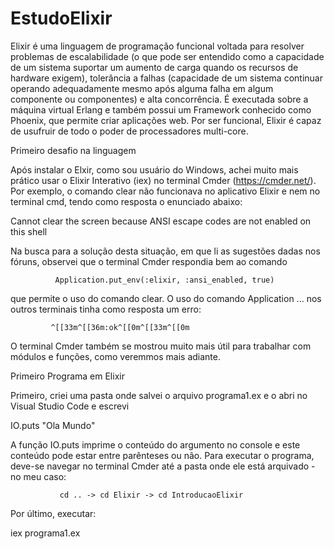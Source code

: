 # EstudoElixir

Elixir é uma linguagem de programação funcional voltada para resolver problemas de escalabilidade (o que pode ser entendido como a capacidade de um sistema suportar um aumento de carga quando os recursos de hardware exigem), tolerância a falhas (capacidade de um sistema continuar operando adequadamente mesmo após alguma falha em algum
componente ou componentes) e alta concorrência. É executada sobre a máquina virtual Erlang e também possui um Framework conhecido como Phoenix, que permite criar aplicações web. Por ser funcional, Elixir é capaz de usufruir de todo o poder de processadores multi-core.

Primeiro desafio na linguagem

Após instalar o Elxir, como sou usuário do Windows, achei muito mais prático usar o Elixir Interativo (iex) no terminal Cmder (https://cmder.net/). Por exemplo, o comando clear não funcionava no aplicativo Elixir e nem no terminal cmd, tendo como resposta o enunciado abaixo:

Cannot clear the screen because ANSI escape codes are not enabled on this shell

Na busca para a solução desta situação, em que li as sugestões dadas nos fóruns, observei que o terminal Cmder respondia bem ao comando 

              Application.put_env(:elixir, :ansi_enabled, true)

que permite o uso do comando clear. 
O uso do comando Application ... nos outros terminais tinha como resposta um erro:

             ^[[33m^[[36m:ok^[[0m^[[33m^[[0m

O terminal Cmder também se mostrou muito mais útil para trabalhar com módulos e funções, como veremmos mais adiante.

Primeiro Programa em Elixir

Primeiro, criei uma pasta onde salvei o arquivo programa1.ex e o abri no Visual Studio Code e escrevi

IO.puts "Ola Mundo"

A função IO.puts imprime o conteúdo do argumento no console e este conteúdo pode estar entre parênteses ou não. Para executar o programa, deve-se navegar no terminal Cmder até a pasta onde ele está arquivado - no meu caso:

               cd .. -> cd Elixir -> cd IntroducaoElixir

Por último, executar:

iex programa1.ex
